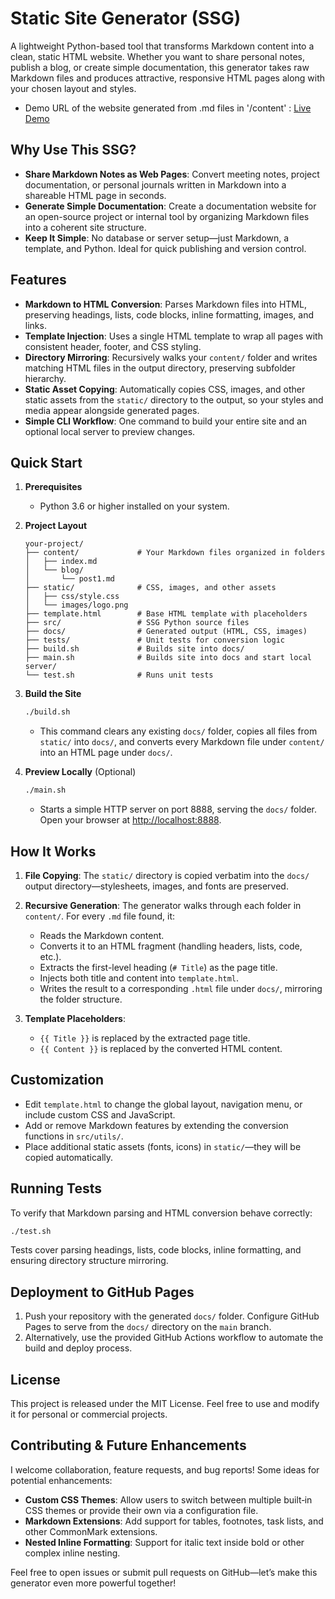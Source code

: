 # Static Site Generator (SSG)

A lightweight Python-based tool that transforms Markdown content into a clean, static HTML website. Whether you want to share personal notes, publish a blog, or create simple documentation, this generator takes raw Markdown files and produces attractive, responsive HTML pages along with your chosen layout and styles.

- Demo URL of the website generated from .md files in '/content' : [Live Demo](ihttps://thibault-deverge.github.io/SSG_Static-Site-Generator/)

## Why Use This SSG?

- **Share Markdown Notes as Web Pages**: Convert meeting notes, project documentation, or personal journals written in Markdown into a shareable HTML page in seconds.
- **Generate Simple Documentation**: Create a documentation website for an open-source project or internal tool by organizing Markdown files into a coherent site structure.
- **Keep It Simple**: No database or server setup—just Markdown, a template, and Python. Ideal for quick publishing and version control.

## Features

- **Markdown to HTML Conversion**: Parses Markdown files into HTML, preserving headings, lists, code blocks, inline formatting, images, and links.
- **Template Injection**: Uses a single HTML template to wrap all pages with consistent header, footer, and CSS styling.
- **Directory Mirroring**: Recursively walks your `content/` folder and writes matching HTML files in the output directory, preserving subfolder hierarchy.
- **Static Asset Copying**: Automatically copies CSS, images, and other static assets from the `static/` directory to the output, so your styles and media appear alongside generated pages.
- **Simple CLI Workflow**: One command to build your entire site and an optional local server to preview changes.

## Quick Start

1. **Prerequisites**

   - Python 3.6 or higher installed on your system.

2. **Project Layout**

   ```
   your-project/
   ├── content/             # Your Markdown files organized in folders
   │   ├── index.md
   │   └── blog/
   │       └── post1.md
   ├── static/              # CSS, images, and other assets
   │   ├── css/style.css
   │   └── images/logo.png
   ├── template.html        # Base HTML template with placeholders
   ├── src/                 # SSG Python source files
   ├── docs/                # Generated output (HTML, CSS, images)
   ├── tests/               # Unit tests for conversion logic
   ├── build.sh             # Builds site into docs/
   ├── main.sh              # Builds site into docs and start local server/
   └── test.sh              # Runs unit tests
   ```

3. **Build the Site**

   ```bash
   ./build.sh
   ```

   - This command clears any existing `docs/` folder, copies all files from `static/` into `docs/`, and converts every Markdown file under `content/` into an HTML page under `docs/`.

4. **Preview Locally** (Optional)

   ```bash
   ./main.sh
   ```

   - Starts a simple HTTP server on port 8888, serving the `docs/` folder. Open your browser at [http://localhost:8888](http://localhost:8888).

## How It Works

1. **File Copying**: The `static/` directory is copied verbatim into the `docs/` output directory—stylesheets, images, and fonts are preserved.

2. **Recursive Generation**: The generator walks through each folder in `content/`. For every `.md` file found, it:

   - Reads the Markdown content.
   - Converts it to an HTML fragment (handling headers, lists, code, etc.).
   - Extracts the first-level heading (`# Title`) as the page title.
   - Injects both title and content into `template.html`.
   - Writes the result to a corresponding `.html` file under `docs/`, mirroring the folder structure.

3. **Template Placeholders**:

   - `{{ Title }}` is replaced by the extracted page title.
   - `{{ Content }}` is replaced by the converted HTML content.

## Customization

- Edit `template.html` to change the global layout, navigation menu, or include custom CSS and JavaScript.
- Add or remove Markdown features by extending the conversion functions in `src/utils/`.
- Place additional static assets (fonts, icons) in `static/`—they will be copied automatically.

## Running Tests

To verify that Markdown parsing and HTML conversion behave correctly:

```bash
./test.sh
```

Tests cover parsing headings, lists, code blocks, inline formatting, and ensuring directory structure mirroring.

## Deployment to GitHub Pages

1. Push your repository with the generated `docs/` folder. Configure GitHub Pages to serve from the `docs/` directory on the `main` branch.
2. Alternatively, use the provided GitHub Actions workflow to automate the build and deploy process.

## License

This project is released under the MIT License. Feel free to use and modify it for personal or commercial projects.

## Contributing & Future Enhancements

I welcome collaboration, feature requests, and bug reports! Some ideas for potential enhancements:

- **Custom CSS Themes**: Allow users to switch between multiple built‐in CSS themes or provide their own via a configuration file.
- **Markdown Extensions**: Add support for tables, footnotes, task lists, and other CommonMark extensions.
- **Nested Inline Formatting**: Support for italic text inside bold or other complex inline nesting.

Feel free to open issues or submit pull requests on GitHub—let’s make this generator even more powerful together!
